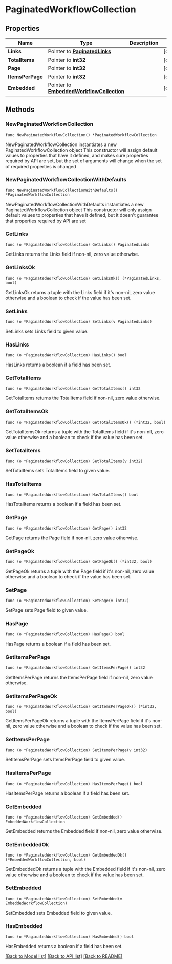 # PaginatedWorkflowCollection

## Properties

Name | Type | Description | Notes
------------ | ------------- | ------------- | -------------
**Links** | Pointer to [**PaginatedLinks**](PaginatedLinks.md) |  | [optional] 
**TotalItems** | Pointer to **int32** |  | [optional] 
**Page** | Pointer to **int32** |  | [optional] 
**ItemsPerPage** | Pointer to **int32** |  | [optional] 
**Embedded** | Pointer to [**EmbeddedWorkflowCollection**](EmbeddedWorkflowCollection.md) |  | [optional] 

## Methods

### NewPaginatedWorkflowCollection

`func NewPaginatedWorkflowCollection() *PaginatedWorkflowCollection`

NewPaginatedWorkflowCollection instantiates a new PaginatedWorkflowCollection object
This constructor will assign default values to properties that have it defined,
and makes sure properties required by API are set, but the set of arguments
will change when the set of required properties is changed

### NewPaginatedWorkflowCollectionWithDefaults

`func NewPaginatedWorkflowCollectionWithDefaults() *PaginatedWorkflowCollection`

NewPaginatedWorkflowCollectionWithDefaults instantiates a new PaginatedWorkflowCollection object
This constructor will only assign default values to properties that have it defined,
but it doesn't guarantee that properties required by API are set

### GetLinks

`func (o *PaginatedWorkflowCollection) GetLinks() PaginatedLinks`

GetLinks returns the Links field if non-nil, zero value otherwise.

### GetLinksOk

`func (o *PaginatedWorkflowCollection) GetLinksOk() (*PaginatedLinks, bool)`

GetLinksOk returns a tuple with the Links field if it's non-nil, zero value otherwise
and a boolean to check if the value has been set.

### SetLinks

`func (o *PaginatedWorkflowCollection) SetLinks(v PaginatedLinks)`

SetLinks sets Links field to given value.

### HasLinks

`func (o *PaginatedWorkflowCollection) HasLinks() bool`

HasLinks returns a boolean if a field has been set.

### GetTotalItems

`func (o *PaginatedWorkflowCollection) GetTotalItems() int32`

GetTotalItems returns the TotalItems field if non-nil, zero value otherwise.

### GetTotalItemsOk

`func (o *PaginatedWorkflowCollection) GetTotalItemsOk() (*int32, bool)`

GetTotalItemsOk returns a tuple with the TotalItems field if it's non-nil, zero value otherwise
and a boolean to check if the value has been set.

### SetTotalItems

`func (o *PaginatedWorkflowCollection) SetTotalItems(v int32)`

SetTotalItems sets TotalItems field to given value.

### HasTotalItems

`func (o *PaginatedWorkflowCollection) HasTotalItems() bool`

HasTotalItems returns a boolean if a field has been set.

### GetPage

`func (o *PaginatedWorkflowCollection) GetPage() int32`

GetPage returns the Page field if non-nil, zero value otherwise.

### GetPageOk

`func (o *PaginatedWorkflowCollection) GetPageOk() (*int32, bool)`

GetPageOk returns a tuple with the Page field if it's non-nil, zero value otherwise
and a boolean to check if the value has been set.

### SetPage

`func (o *PaginatedWorkflowCollection) SetPage(v int32)`

SetPage sets Page field to given value.

### HasPage

`func (o *PaginatedWorkflowCollection) HasPage() bool`

HasPage returns a boolean if a field has been set.

### GetItemsPerPage

`func (o *PaginatedWorkflowCollection) GetItemsPerPage() int32`

GetItemsPerPage returns the ItemsPerPage field if non-nil, zero value otherwise.

### GetItemsPerPageOk

`func (o *PaginatedWorkflowCollection) GetItemsPerPageOk() (*int32, bool)`

GetItemsPerPageOk returns a tuple with the ItemsPerPage field if it's non-nil, zero value otherwise
and a boolean to check if the value has been set.

### SetItemsPerPage

`func (o *PaginatedWorkflowCollection) SetItemsPerPage(v int32)`

SetItemsPerPage sets ItemsPerPage field to given value.

### HasItemsPerPage

`func (o *PaginatedWorkflowCollection) HasItemsPerPage() bool`

HasItemsPerPage returns a boolean if a field has been set.

### GetEmbedded

`func (o *PaginatedWorkflowCollection) GetEmbedded() EmbeddedWorkflowCollection`

GetEmbedded returns the Embedded field if non-nil, zero value otherwise.

### GetEmbeddedOk

`func (o *PaginatedWorkflowCollection) GetEmbeddedOk() (*EmbeddedWorkflowCollection, bool)`

GetEmbeddedOk returns a tuple with the Embedded field if it's non-nil, zero value otherwise
and a boolean to check if the value has been set.

### SetEmbedded

`func (o *PaginatedWorkflowCollection) SetEmbedded(v EmbeddedWorkflowCollection)`

SetEmbedded sets Embedded field to given value.

### HasEmbedded

`func (o *PaginatedWorkflowCollection) HasEmbedded() bool`

HasEmbedded returns a boolean if a field has been set.


[[Back to Model list]](../README.md#documentation-for-models) [[Back to API list]](../README.md#documentation-for-api-endpoints) [[Back to README]](../README.md)


